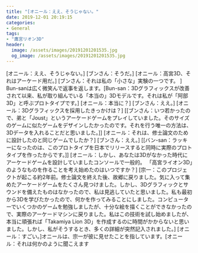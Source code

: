 ```yaml
---
title: "[オニール：ええ、そうじゃない。"
date: 2019-12-01 20:19:15
categories:
- General
tags:
- "鷹宮リオン3D"
header:
  image: /assets/images/20191201201535.jpg
  og_image: /assets/images/20191201201535.jpg
---
```


[オニール：ええ、そうじゃない。] [ブンさん：そうだ。] [オニール：高宮3D、それはアーケード用だ。] [ブンさん：それは私の「小さな」実験の一つです。 ] Bun-sanは広く微笑んで返事を返します。[Bun-san：3Dグラフィックスが改善されて以来、私が取り組んでいる「本当の」3Dモデルです。それは私が「阿部3D」と呼ぶプロトタイプです。] [オニール：本当に？] [ブンさん：ええ。] [オニール：3Dグラフィックスを採用したきっかけは？] [[ブンさん：いつ若かったので、弟と「Joust」というアーケードゲームをプレイしていました。そのサイズのゲームに似たゲームをデザインしたかったのです。それを行う唯一の方法は、3Dデータを入れることだと思いました。]] [オニール：それは、修士論文のために設計したのと同じゲームでしたか？] [ブンさん：ええ。] [[バン-san：ラッキーになったのは、このプロトタイプを日本でリリースすると同時に実際のプロトタイプを作ったからです。]] [オニール：しかし、あなたは3Dがなかった時代にアーケードゲームを設計していましたコンソールで一般的。 「高宮ライオン3D」のようなものを作ることを考え始めたのはいつですか？] [宗一：このプロジェクトが起こる約2年前。修士論文を終えた後、故郷に戻りました。気に入って集めたアーケードゲームをたくさん見つけました。しかし、3Dグラフィックとサウンドを備えたものはなかったので、私は見逃していたと思いました。私も最初から3Dを学びたかったので、何かを作ってみることにしました。コンピューターでいくつかのゲームを勉強しましたが、十分な絵を描くことができなかったので、実際のアーケードマシンに戻りました。私はこの技術を試し始めましたが、本当に頑張れば「Takamiya Lion 3D」を作成するのに時間がかからないと思いました。しかし、私がそうするとき、多くの詳細が突然記入されました。] [オニール：すごい。]オニールは、宗一が彼に見せたことを指しています。[オニール：それは何かのように聞こえます
